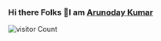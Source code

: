 ### Hi there Folks 👋I am [Arunoday Kumar](https://siddharth25pandey.github.io)

<!--
**nirala69/nirala69** is a ✨ _special_ ✨ repository because its `README.md` (this file) appears on your GitHub profile.

Here are some ideas to get you started:

- 🔭 I’m currently working on ...
- 🌱 I’m currently learning ...
- 👯 I’m looking to collaborate on ...
- 🤔 I’m looking for help with ...
- 💬 Ask me about ...
- 📫 How to reach me: ...
- 😄 Pronouns: ...
- ⚡ Fun fact: ...
-->

![visitor Count](https://visitor-badge.laobi.icu/badge?page_id=nirala69.nirala69)
